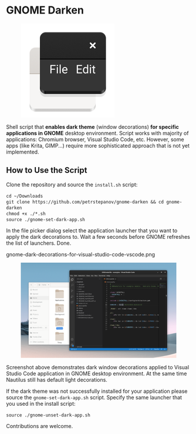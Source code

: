 # GNOME Darken

<figure>
  <img src="https://raw.githubusercontent.com/petrstepanov/gnome-darken/main/resources/gnome-darken.png" alt="Gnome Darken Icon" />
</figure>

Shell script that **enables dark theme** (window decorations) **for specific applications in GNOME** desktop environment. Script works with majority of applications: Chromium browser, Visual Studio Code, etc. However, some apps (like Krita, GIMP...) require more sophisticated approach that is not yet implemented.

## How to Use the Script

Clone the repository and source the `install.sh` script:
```
cd ~/Downloads
git clone https://github.com/petrstepanov/gnome-darken && cd gnome-darken
chmod +x ./*.sh
source ./gnome-set-dark-app.sh
```

In the file picker dialog select the application launcher that you want to apply the dark decorations to. Wait a few seconds before GNOME refreshes the list of launchers. Done.

gnome-dark-decorations-for-visual-studio-code-vscode.png


<figure>
 <img src="https://raw.githubusercontent.com/petrstepanov/gnome-darken/main/resources/gnome-dark-decorations-for-visual-studio-code-vscode.png" alt="Dark window decorations applied to Visual Studio Code in GNOME desktop environment" />
</figure> 

Screenshot above demonstrates dark window decorations applied to Visual Studio Code application in GNOME desktop environment. At the same time Nautilus still has default light decorations.</figcaption>

If the dark theme was not successfully installed for your application please source the `gnome-set-dark-app.sh` script. Specify the same launcher that you used in the install script:
```
source ./gnome-unset-dark-app.sh
```

Contributions are welcome.
